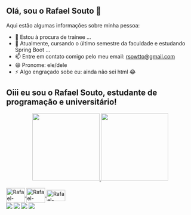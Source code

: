 ## Olá, sou o Rafael Souto 👋

Aqui estão algumas informações sobre minha pessoa:

- 🔭 Estou à procura de trainee ...
- 🌱 Atualmente, cursando o último semestre da faculdade e estudando Spring Boot ...
- 📫 Entre em contato comigo pelo meu email: rsowtto@gmail.com
- 😄 Pronome: ele/dele
- ⚡ Algo engraçado sobe eu: ainda não sei html 😂

## Oiii eu sou o Rafael Souto, estudante de programação e universitário!
<div align="center">
  <a href="https://github.com/Rafael-a11y">
  <img height="180em" src="https://github-readme-stats.vercel.app/api?username=Rafael-a11y&show_icons=true&theme=dracula&include_all_commits=true&count_private=true"/>
  <img height="180em" src="https://github-readme-stats.vercel.app/api/top-langs/?username=Rafael-a11y&layout=compact&langs_count=7&theme=dracula"/>
</div>
<div style="display: inline_block"><br>
  <img align="center" alt="Rafael-Java" height="40" width="50" src="https://cdn.jsdelivr.net/gh/devicons/devicon/icons/java/java-original-wordmark.svg">
  <img align="center" alt="Rafael-Workbench" height="40" width="50" src="https://cdn.jsdelivr.net/gh/devicons/devicon/icons/mysql/mysql-original-wordmark.svg">
  <img align="center" alt="Rafael-Spring" height="30" width="50" src="https://cdn.jsdelivr.net/gh/devicons/devicon/icons/spring/spring-plain.svg" />    
</div>

<div>
  <a href="https://www.instagram.com/_rafasouto_/" target="_blank"><img src="https://img.shields.io/badge/-Instagram-%23E4405F?style=for-the-badge&logo=instagram&logoColor=white" target="_blank"></a>
 <a href="https://discord.com/channels/@me" target="_blank"><img src="https://img.shields.io/badge/Discord-7289DA?style=for-the-badge&logo=discord&logoColor=white" target="_blank"></a> 
  <a href = "mailto:rsowtto@gmail.com"><img src="https://img.shields.io/badge/-Gmail-%23333?style=for-the-badge&logo=gmail&logoColor=white" target="_blank"></a>
  <a href="https://www.linkedin.com/in/rafael-souto-da-silva-920335211/" target="_blank"><img src="https://img.shields.io/badge/-LinkedIn-%230077B5?style=for-the-badge&logo=linkedin&logoColor=white" target="_blank"></a> 
</div>
